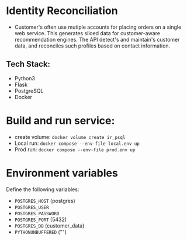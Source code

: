 # Identity Reconciliation 

- Customer's often use mutiple accounts for placing orders on a single web service. This generates siloed data for customer-aware recommendation engines. The API detect's and maintain's customer data, and reconciles such profiles based on contact information.

## Tech Stack: 
- Python3
- Flask
- PostgreSQL
- Docker

# Build and run service:
- create volume: `docker volume create ir_psql`
- Local run: `docker compose --env-file local.env up`
- Prod run: `docker compose --env-file prod.env up`

# Environment variables
Define the following variables:
- `POSTGRES_HOST` (postgres)
- `POSTGRES_USER`
- `POSTGRES_PASSWORD`
- `POSTGRES_PORT` (5432)
- `POSTGRES_DB` (customer_data)
- `PYTHONUNBUFFERED` ("")
